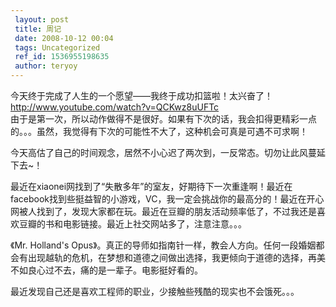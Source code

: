 ```yaml
---
 layout: post
 title: 周记
 date: 2008-10-12 00:04
 tags: Uncategorized
 ref_id: 1536955198635
 author: teryoy
---
```

今天终于完成了人生的一个愿望——我终于成功扣篮啦！太兴奋了！  
<http://www.youtube.com/watch?v=QCKwz8uUFTc>  
由于是第一次，所以动作做得不是很好。如果有下次的话，我会扣得更精彩一点的。。。虽然，我觉得有下次的可能性不大了，这种机会可真是可遇不可求啊！

今天高估了自己的时间观念，居然不小心迟了两次到，一反常态。切勿让此风蔓延下去~！

最近在xiaonei网找到了“失散多年”的室友，好期待下一次重逢啊！最近在facebook找到些挺益智的小游戏，VC，我一定会挑战你的最高分的！最近在开心网被人找到了，发现大家都在玩。最近在豆瓣的朋友活动频率低了，不过我还是喜欢豆瓣的书和电影链接。最近上社交网站多了，注意注意。。。

《Mr. Holland's
Opus》。真正的导师如指南针一样，教会人方向。任何一段婚姻都会有出现越轨的危机，在梦想和道德之间做出选择，我更倾向于道德的选择，再美不如良心过不去，痛的是一辈子。电影挺好看的。

最近发现自己还是喜欢工程师的职业，少接触些残酷的现实也不会饿死。。。

